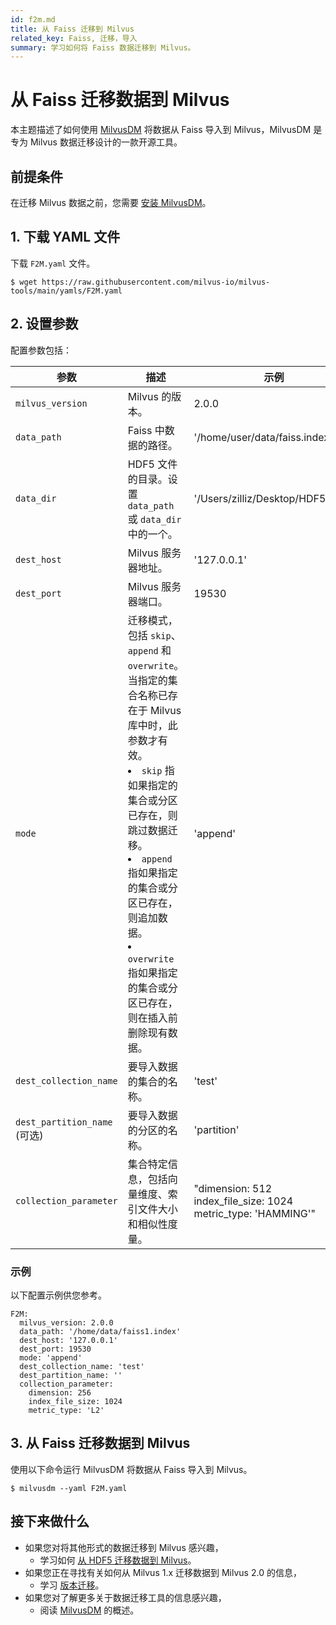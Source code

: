 ```yaml
---
id: f2m.md
title: 从 Faiss 迁移到 Milvus
related_key: Faiss, 迁移，导入
summary: 学习如何将 Faiss 数据迁移到 Milvus。
---
```


# 从 Faiss 迁移数据到 Milvus

本主题描述了如何使用 [MilvusDM](migrate_overview.md) 将数据从 Faiss 导入到 Milvus，MilvusDM 是专为 Milvus 数据迁移设计的一款开源工具。

## 前提条件

在迁移 Milvus 数据之前，您需要 [安装 MilvusDM](milvusdm_install.md)。

## 1. 下载 YAML 文件

下载 `F2M.yaml` 文件。

```
$ wget https://raw.githubusercontent.com/milvus-io/milvus-tools/main/yamls/F2M.yaml
```

## 2. 设置参数

配置参数包括：

| 参数                     | 描述                                   | 示例                      |
| ------------------------- | ----------------------------------------- | ---------------------------- |
| `milvus_version`          | Milvus 的版本。                       | 2.0.0                     |
| `data_path`               | Faiss 中数据的路径。                   | '/home/user/data/faiss.index'                   |
| `data_dir`         |  HDF5 文件的目录。设置 `data_path` 或 `data_dir` 中的一个。                      | '/Users/zilliz/Desktop/HDF5_data'                     |
| `dest_host`          |  Milvus 服务器地址。                      | '127.0.0.1'     |
| `dest_port`          |  Milvus 服务器端口。                       | 19530                      |
| `mode`         |  迁移模式，包括 `skip`、`append` 和 `overwrite`。当指定的集合名称已存在于 Milvus 库中时，此参数才有效。 <br/> <li>`skip` 指如果指定的集合或分区已存在，则跳过数据迁移。</li> <li>`append` 指如果指定的集合或分区已存在，则追加数据。</li> <li>`overwrite` 指如果指定的集合或分区已存在，则在插入前删除现有数据。</li>                    | 'append'                     |
| `dest_collection_name`          | 要导入数据的集合的名称。                      | 'test'                       |
| `dest_partition_name` (可选)        |  要导入数据的分区的名称。                   | 'partition'                 |
| `collection_parameter`         |  集合特定信息，包括向量维度、索引文件大小和相似性度量。                      | "dimension: 512 <br/> index_file_size: 1024 <br/> metric_type: 'HAMMING'"                     |

### 示例

以下配置示例供您参考。

```
F2M:
  milvus_version: 2.0.0
  data_path: '/home/data/faiss1.index'
  dest_host: '127.0.0.1'
  dest_port: 19530
  mode: 'append'
  dest_collection_name: 'test'
  dest_partition_name: ''
  collection_parameter:
    dimension: 256
    index_file_size: 1024
    metric_type: 'L2'
```


## 3. 从 Faiss 迁移数据到 Milvus

使用以下命令运行 MilvusDM 将数据从 Faiss 导入到 Milvus。

```
$ milvusdm --yaml F2M.yaml
```

## 接下来做什么
- 如果您对将其他形式的数据迁移到 Milvus 感兴趣，
  - 学习如何 [从 HDF5 迁移数据到 Milvus](h2m.md)。
- 如果您正在寻找有关如何从 Milvus 1.x 迁移数据到 Milvus 2.0 的信息，
  - 学习 [版本迁移](m2m.md)。
- 如果您对了解更多关于数据迁移工具的信息感兴趣，
  - 阅读 [MilvusDM](migrate_overview.md) 的概述。